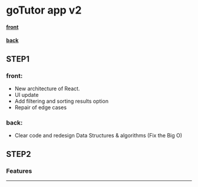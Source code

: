 # goTutor app v2

#### [front](#front)    
#### [back](#back)




## STEP1
### front:
* New architecture of React.
* UI update
* Add filtering and sorting results option
* Repair of edge cases

### back:
* Clear code and redesign Data Structures & algorithms (Fix the Big O)


## STEP2
### Features





-------------------------------------------
